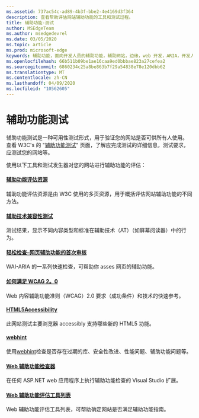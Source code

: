 ```yaml
---
ms.assetid: 737ac54c-ad89-4b3f-bbe2-4e4169d3f364
description: 查看帮助评估网站辅助功能的工具和测试过程。
title: 辅助功能-测试
author: MSEdgeTeam
ms.author: msedgedevrel
ms.date: 03/05/2020
ms.topic: article
ms.prod: microsoft-edge
keywords: 辅助功能，面向开发人员的辅助功能，辅助网站，边缘，web 开发，ARIA，开发人员，UIA，UI 自动化
ms.openlocfilehash: 66b511b09be1ae16caa9ed0bbbae823a27cefea2
ms.sourcegitcommit: 6860234c25a8be863b7f29a54838e78e120dbb62
ms.translationtype: MT
ms.contentlocale: zh-CN
ms.lasthandoff: 04/09/2020
ms.locfileid: "10562605"
---
```

# 辅助功能测试
辅助功能测试是一种可用性测试形式，用于验证您的网站是否可供所有人使用。 查看 W3C's 的 "[辅助功能测试](https://www.w3.org/wiki/Accessibility_testing)" 页面，了解应完成测试的详细信息，测试要求，应测试您的网站等。

使用以下工具和测试发生器对您的网站进行辅助功能的评估：

#### [辅助功能评估资源](https://www.w3.org/WAI/eval/Overview.html)
辅助功能评估资源是由 W3C 使用的多页资源，用于概括评估网站辅助功能的不同方法。

#### [辅助技术兼容性测试](http://www.powermapper.com/tests/)
测试结果，显示不同内容类型和标准在辅助技术（AT）（如屏幕阅读器）中的行为。

#### [轻松检查–网页辅助功能的首次审核](https://www.w3.org/WAI/eval/preliminary.html)
WAI-ARIA 的一系列快速检查，可帮助你 asses 网页的辅助功能。

#### [如何满足 WCAG 2。0](https://www.w3.org/WAI/WCAG20/quickref/)
Web 内容辅助功能准则（WCAG）2.0 要求（成功条件）和技术的快速参考。

#### [HTML5Accessibility](https://html5accessibility.com)
此网站测试主要浏览器 accessibly 支持哪些新的 HTML5 功能。 

#### [webhint](https://webhint.io/)
使用[webhint](https://webhint.io/)检查是否存在过期的库、安全性改进、性能问题、辅助功能问题等。

#### [Web 辅助功能检查器](https://visualstudiogallery.msdn.microsoft.com/3aabefab-1681-4fea-8f95-6a62e2f0f1ec)
在任何 ASP.NET web 应用程序上执行辅助功能检查的 Visual Studio 扩展。

#### [Web 辅助功能评估工具列表](https://www.w3.org/WAI/ER/tools/index.html)
Web 辅助功能评估工具列表，可帮助确定网站是否满足辅助功能指南。
